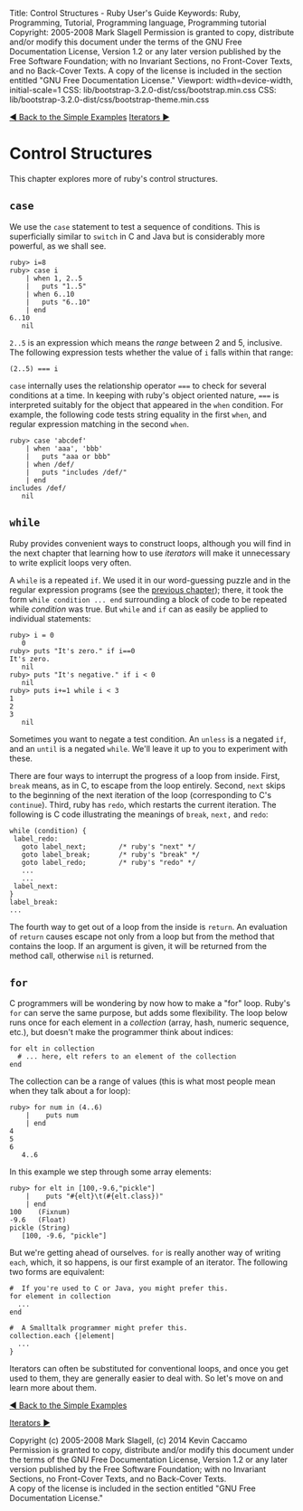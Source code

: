 Title: Control Structures - Ruby User's Guide
Keywords: Ruby, Programming, Tutorial, Programming language, Programming tutorial
Copyright: 2005-2008 Mark Slagell
           Permission is granted to copy, distribute and/or modify this document under the terms of the GNU Free Documentation License, Version 1.2 or any later version published by the Free Software Foundation; with no Invariant Sections, no Front-Cover Texts, and no Back-Cover Texts.
           A copy of the license is included in the section entitled "GNU Free Documentation License."
Viewport: width=device-width, initial-scale=1
CSS: lib/bootstrap-3.2.0-dist/css/bootstrap.min.css
CSS: lib/bootstrap-3.2.0-dist/css/bootstrap-theme.min.css

<div class="container">
<!-- Previous page -->
<a href="backtoexamples.html" class="btn btn-default">&#9668; Back to the Simple Examples</a>
<!-- Next page -->
<a href="iterators.html" class="btn btn-default">Iterators &#9658;</a>

Control Structures
==================

This chapter explores more of ruby's control structures.

`case`
------

We use the `case` statement to test a sequence of
conditions.  This is superficially similar to `switch`
in C and Java but is considerably more powerful, as we shall see.

    ruby> i=8
    ruby> case i
        | when 1, 2..5
        |   puts "1..5"
        | when 6..10
        |   puts "6..10"
        | end
    6..10
       nil

`2..5` is an expression which means the *range*
between 2 and 5, inclusive.  The following expression tests
whether the value of `i` falls within that range:

    (2..5) === i

`case` internally uses the relationship operator `===` to
check for several conditions at a time.  In keeping with ruby's
object oriented nature, `===` is interpreted suitably for the
object that appeared in the `when` condition.  For example,
the following code tests string equality in the first `when`, and
regular expression matching in the second `when`.

    ruby> case 'abcdef'
        | when 'aaa', 'bbb'
        |   puts "aaa or bbb"
        | when /def/
        |   puts "includes /def/"
        | end
    includes /def/
       nil

`while`
-------

Ruby provides convenient ways to construct loops, although you will
find in the next chapter that learning how to use *iterators*
will make it unnecessary to write explicit loops very often.

A `while` is a repeated `if`.  We used it in our
word-guessing puzzle and in the regular expression programs (see the
[previous chapter](regexp.html)); there, it took the form
`while condition ... end` surrounding a block of code to
be repeated while *condition* was true.  But `while`
and `if` can as easily be applied to individual statements:

    ruby> i = 0
       0
    ruby> puts "It's zero." if i==0
    It's zero.
       nil
    ruby> puts "It's negative." if i < 0
       nil
    ruby> puts i+=1 while i < 3
    1
    2
    3
       nil

Sometimes you want to negate a test condition.  An
`unless` is a negated `if`, and an `until` is a negated
`while`.  We'll leave it up to you to experiment with these.

There are four ways to interrupt the progress of a loop from
inside.  First, `break` means, as in C, to escape from the
loop entirely.  Second, `next` skips to the beginning of
the next iteration of the loop (corresponding to C's
`continue`).  Third, ruby has `redo`, which
restarts the current iteration.  The following is C code
illustrating the meanings of `break`, `next,` and
`redo`:

    while (condition) {
     label_redo:
       goto label_next;        /* ruby's "next" */
       goto label_break;       /* ruby's "break" */
       goto label_redo;        /* ruby's "redo" */
       ...
       ...
     label_next:
    }
    label_break:
    ...

The fourth way to get out of a loop from the inside is
`return`.  An evaluation of `return` causes
escape not only from a loop but from the method that contains the
loop.  If an argument is given, it will be returned from the
method call, otherwise `nil` is returned.

`for`
------

C programmers will be wondering by now how to make a "for" loop.
Ruby's `for` can serve the same purpose, but adds some
flexibility.  The loop below runs once for each element in a
*collection* (array, hash, numeric sequence, etc.), but doesn't
make the programmer think about indices:

    for elt in collection
      # ... here, elt refers to an element of the collection
    end

The collection can be a range of values (this is what most people
mean when they talk about a for loop):

    ruby> for num in (4..6)
        |    puts num
        | end
    4
    5
    6
       4..6

In this example we step through some array elements:

    ruby> for elt in [100,-9.6,"pickle"]
        |    puts "#{elt}\t(#{elt.class})"
        | end
    100    (Fixnum)
    -9.6   (Float)
    pickle (String)
       [100, -9.6, "pickle"]

But we're getting ahead of ourselves.  `for` is really
another way of writing `each`, which, it so happens, is our first
example of an iterator.  The following two forms are
equivalent:

    #  If you're used to C or Java, you might prefer this.
    for element in collection
      ...
    end

    #  A Smalltalk programmer might prefer this.
    collection.each {|element|
      ...
    }

Iterators can often be substituted for conventional loops, and once
you get used to them, they are generally easier to deal with.  So
let's move on and learn more about them.

<!-- Previous page -->
<a href="backtoexamples.html" class="btn btn-default">&#9668; Back to the Simple Examples</a>
<!-- Next page -->
<a href="iterators.html" class="btn btn-default">Iterators &#9658;</a>

Copyright (c) 2005-2008 Mark Slagell, (c) 2014 Kevin Caccamo  
Permission is granted to copy, distribute and/or modify this document under the terms of the GNU Free Documentation License, Version 1.2 or any later version published by the Free Software Foundation; with no Invariant Sections, no Front-Cover Texts, and no Back-Cover Texts.  
A copy of the license is included in the section entitled "GNU Free Documentation License."

</div>
<script src="lib/jquery-1.11.1.min.js"></script>
<script src="lib/bootstrap-3.2.0-dist/js/bootstrap.min.js"></script>
<script src="kbdnav.js"></script>
